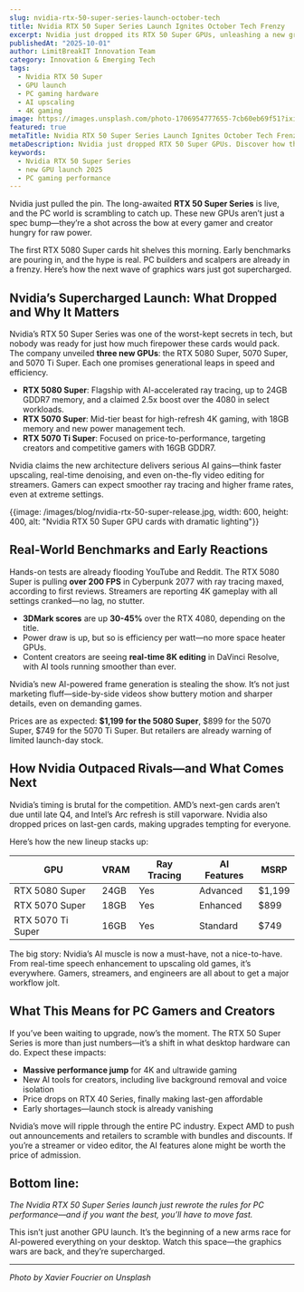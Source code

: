 ```yaml
---
slug: nvidia-rtx-50-super-series-launch-october-tech
title: Nvidia RTX 50 Super Series Launch Ignites October Tech Frenzy
excerpt: Nvidia just dropped its RTX 50 Super GPUs, unleashing a new graphics arms race. Here's what you need to know about the powerful new cards and how they shake up the PC world.
publishedAt: "2025-10-01"
author: LimitBreakIT Innovation Team
category: Innovation & Emerging Tech
tags:
  - Nvidia RTX 50 Super
  - GPU launch
  - PC gaming hardware
  - AI upscaling
  - 4K gaming
image: https://images.unsplash.com/photo-1706954777655-7cb60eb69f51?ixid=M3w4MTA4NzR8MHwxfHNlYXJjaHwxfHxpbm5vdmF0aW9uJTIwTnZpZGlhJTIwUlRYJTIwNTAlMjBTdXBlciUyMFNlcmllcyUyMG5ldyUyMEdQVSUyMGxhdW5jaCUyMDIwMjV8ZW58MXwwfHx8MTc1OTI5NTEzM3ww&ixlib=rb-4.1.0&w=1200&h=600&fit=crop&q=80
featured: true
metaTitle: Nvidia RTX 50 Super Series Launch Ignites October Tech Frenzy
metaDescription: Nvidia just dropped RTX 50 Super GPUs. Discover how these new graphics cards are shaking up PC gaming and content creation with AI-powered features.
keywords:
  - Nvidia RTX 50 Super Series
  - new GPU launch 2025
  - PC gaming performance
---
```


Nvidia just pulled the pin. The long-awaited **RTX 50 Super Series** is live, and the PC world is scrambling to catch up. These new GPUs aren’t just a spec bump—they’re a shot across the bow at every gamer and creator hungry for raw power.

The first RTX 5080 Super cards hit shelves this morning. Early benchmarks are pouring in, and the hype is real. PC builders and scalpers are already in a frenzy. Here’s how the next wave of graphics wars just got supercharged.

## Nvidia’s Supercharged Launch: What Dropped and Why It Matters

Nvidia’s RTX 50 Super Series was one of the worst-kept secrets in tech, but nobody was ready for just how much firepower these cards would pack. The company unveiled **three new GPUs**: the RTX 5080 Super, 5070 Super, and 5070 Ti Super. Each one promises generational leaps in speed and efficiency.

- **RTX 5080 Super**: Flagship with AI-accelerated ray tracing, up to 24GB GDDR7 memory, and a claimed 2.5x boost over the 4080 in select workloads.
- **RTX 5070 Super**: Mid-tier beast for high-refresh 4K gaming, with 18GB memory and new power management tech.
- **RTX 5070 Ti Super**: Focused on price-to-performance, targeting creators and competitive gamers with 16GB GDDR7.

Nvidia claims the new architecture delivers serious AI gains—think faster upscaling, real-time denoising, and even on-the-fly video editing for streamers. Gamers can expect smoother ray tracing and higher frame rates, even at extreme settings.

{{image: /images/blog/nvidia-rtx-50-super-release.jpg, width: 600, height: 400, alt: "Nvidia RTX 50 Super GPU cards with dramatic lighting"}}

## Real-World Benchmarks and Early Reactions

Hands-on tests are already flooding YouTube and Reddit. The RTX 5080 Super is pulling **over 200 FPS** in Cyberpunk 2077 with ray tracing maxed, according to first reviews. Streamers are reporting 4K gameplay with all settings cranked—no lag, no stutter.

- **3DMark scores** are up **30-45%** over the RTX 4080, depending on the title.
- Power draw is up, but so is efficiency per watt—no more space heater GPUs.
- Content creators are seeing **real-time 8K editing** in DaVinci Resolve, with AI tools running smoother than ever.

Nvidia’s new AI-powered frame generation is stealing the show. It’s not just marketing fluff—side-by-side videos show buttery motion and sharper details, even on demanding games.

Prices are as expected: **$1,199 for the 5080 Super**, $899 for the 5070 Super, $749 for the 5070 Ti Super. But retailers are already warning of limited launch-day stock.

## How Nvidia Outpaced Rivals—and What Comes Next

Nvidia’s timing is brutal for the competition. AMD’s next-gen cards aren’t due until late Q4, and Intel’s Arc refresh is still vaporware. Nvidia also dropped prices on last-gen cards, making upgrades tempting for everyone.

Here’s how the new lineup stacks up:

| GPU              | VRAM   | Ray Tracing | AI Features     | MSRP    |
|------------------|--------|-------------|-----------------|---------|
| RTX 5080 Super   | 24GB   | Yes         | Advanced        | $1,199  |
| RTX 5070 Super   | 18GB   | Yes         | Enhanced        | $899    |
| RTX 5070 Ti Super| 16GB   | Yes         | Standard        | $749    |

The big story: Nvidia’s AI muscle is now a must-have, not a nice-to-have. From real-time speech enhancement to upscaling old games, it’s everywhere. Gamers, streamers, and engineers are all about to get a major workflow jolt.

## What This Means for PC Gamers and Creators

If you’ve been waiting to upgrade, now’s the moment. The RTX 50 Super Series is more than just numbers—it’s a shift in what desktop hardware can do. Expect these impacts:

- **Massive performance jump** for 4K and ultrawide gaming
- New AI tools for creators, including live background removal and voice isolation
- Price drops on RTX 40 Series, finally making last-gen affordable
- Early shortages—launch stock is already vanishing

Nvidia’s move will ripple through the entire PC industry. Expect AMD to push out announcements and retailers to scramble with bundles and discounts. If you’re a streamer or video editor, the AI features alone might be worth the price of admission.

## Bottom line: 
*The Nvidia RTX 50 Super Series launch just rewrote the rules for PC performance—and if you want the best, you’ll have to move fast.*

This isn’t just another GPU launch. It’s the beginning of a new arms race for AI-powered everything on your desktop. Watch this space—the graphics wars are back, and they’re supercharged.

---

*Photo by Xavier Foucrier on Unsplash*
